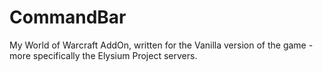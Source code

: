 # CommandBar
My World of Warcraft AddOn, written for the Vanilla version of the game - more specifically the Elysium Project servers.

